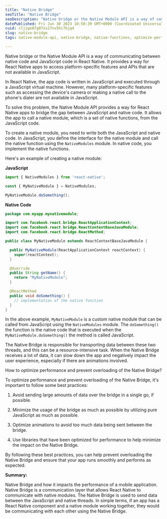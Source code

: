 ```yaml
---
title: "Native Bridge"
seoTitle: "Native Bridge"
seoDescription: "Native bridge or the Native Module API is a way of communicating between native code and JavaScript code in React Native. It provides a way for React Native"
datePublished: Fri Jun 30 2023 10:50:39 GMT+0000 (Coordinated Universal Time)
cuid: cljige87g07xs27nv5hi7bjq4
slug: native-bridge
tags: native-module-api, native-bridge, native-functions, optimize-performance, prevent-overloading

---
```


Native bridge or the Native Module API is a way of communicating between native code and JavaScript code in React Native. It provides a way for React Native apps to access platform-specific features and APIs that are not available in JavaScript.

In React Native, the app code is written in JavaScript and executed through a JavaScript virtual machine. However, many platform-specific features such as accessing the device's camera or making a native call to the phone's dialer are not available in JavaScript.

To solve this problem, the Native Module API provides a way for React Native apps to bridge the gap between JavaScript and native code. It allows the app to call a native module, which is a set of native functions, from the JavaScript code.

To create a native module, you need to write both the JavaScript and native code. In JavaScript, you define the interface for the native module and call the native function using the `NativeModules` module. In native code, you implement the native functions.

Here's an example of creating a native module:

**JavaScript**

```javascript
import { NativeModules } from 'react-native';

const { MyNativeModule } = NativeModules;

MyNativeModule.doSomething();
```

**Native Code**

```java
package com.myapp.mynativemodule;

import com.facebook.react.bridge.ReactApplicationContext;
import com.facebook.react.bridge.ReactContextBaseJavaModule;
import com.facebook.react.bridge.ReactMethod;

public class MyNativeModule extends ReactContextBaseJavaModule {

  public MyNativeModule(ReactApplicationContext reactContext) {
    super(reactContext);
  }

  @Override
  public String getName() {
    return "MyNativeModule";
  }

  @ReactMethod
  public void doSomething() {
    // implementation of the native function
  }
}
```

In the above example, `MyNativeModule` is a custom native module that can be called from JavaScript using the `NativeModules` module. The `doSomething()` the function is the native code that is executed when the `MyNativeModule.doSomething()` the method is called JavaScript.

The Native Bridge is responsible for transporting data between these two threads, and this can be a resource-intensive task. When the Native Bridge receives a lot of data, it can slow down the app and negatively impact the user experience, especially if there are animations involved.

How to optimize performance and prevent overloading of the Native Bridge?

To optimize performance and prevent overloading of the Native Bridge, it's important to follow some best practices:

1. Avoid sending large amounts of data over the bridge in a single go, if possible.
    
2. Minimize the usage of the bridge as much as possible by utilizing pure JavaScript as much as possible.
    
3. Optimize animations to avoid too much data being sent between the bridge.
    
4. Use libraries that have been optimized for performance to help minimize the impact on the Native Bridge.
    

By following these best practices, you can help prevent overloading the Native Bridge and ensure that your app runs smoothly and performs as expected.

**Summary:**

Native Bridge and how it impacts the performance of a mobile application. Native Bridge is a communication layer that allows React Native to communicate with native modules. The Native Bridge is used to send data between the JavaScript and native threads. In simple terms, if an app has a React Native component and a native module working together, they would be communicating with each other using the Native Bridge.